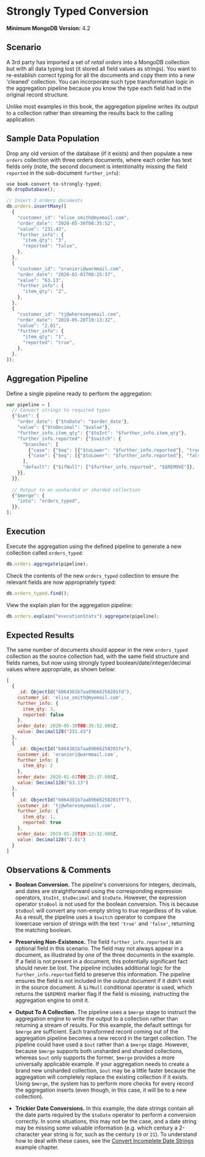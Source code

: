 # Strongly Typed Conversion

__Minimum MongoDB Version:__ 4.2


## Scenario

A 3rd party has imported a set of _retail orders_ into a MongoDB collection but with all data typing lost (it stored all field values as strings). You want to re-establish correct typing for all the documents and copy them into a new 'cleaned' collection. You can incorporate such type transformation logic in the aggregation pipeline because you know the type each field had in the original record structure.

Unlike most examples in this book, the aggregation pipeline writes its output to a collection rather than streaming the results back to the calling application.


## Sample Data Population

Drop any old version of the database (if it exists) and then populate a new `orders` collection with three orders documents, where each order has text fields only (note, the second document is intentionality missing the field `reported` in the sub-document `further_info`):

```javascript
use book-convert-to-strongly-typed;
db.dropDatabase();

// Insert 3 orders documents
db.orders.insertMany([
  {
    "customer_id": "elise_smith@myemail.com",
    "order_date": "2020-05-30T08:35:52",
    "value": "231.43",
    "further_info": {
      "item_qty": "3",
      "reported": "false",
    },
  },
  {
    "customer_id": "oranieri@warmmail.com",
    "order_date": "2020-01-01T08:25:37",
    "value": "63.13",
    "further_info": {
      "item_qty": "2",
    },
  },
  {
    "customer_id": "tj@wheresmyemail.com",
    "order_date": "2019-05-28T19:13:32",
    "value": "2.01",
    "further_info": {
      "item_qty": "1",
      "reported": "true",
    },
  },  
]);
```


## Aggregation Pipeline

Define a single pipeline ready to perform the aggregation:

```javascript
var pipeline = [
  // Convert strings to required types
  {"$set": {
    "order_date": {"$toDate": "$order_date"},    
    "value": {"$toDecimal": "$value"},
    "further_info.item_qty": {"$toInt": "$further_info.item_qty"},
    "further_info.reported": {"$switch": {
      "branches": [
        {"case": {"$eq": [{"$toLower": "$further_info.reported"}, "true"]}, "then": true},
        {"case": {"$eq": [{"$toLower": "$further_info.reported"}, "false"]}, "then": false},
      ],
      "default": {"$ifNull": ["$further_info.reported", "$$REMOVE"]},
    }},     
  }},     
  
  // Output to an unsharded or sharded collection
  {"$merge": {
    "into": "orders_typed",
  }},    
];
```


## Execution

Execute the aggregation using the defined pipeline to generate a new collection called `orders_typed`:

```javascript
db.orders.aggregate(pipeline);
```

Check the contents of the new `orders_typed` collection to ensure the relevant fields are now appropriately typed:

```javascript
db.orders_typed.find();
```

View the explain plan for the aggregation pipeline:

```javascript
db.orders.explain("executionStats").aggregate(pipeline);
```

## Expected Results

The same number of documents should appear in the new `orders_typed` collection as the source collection had, with the same field structure and fields names, but now using strongly typed boolean/date/integer/decimal values where appropriate, as shown below:

```javascript
[
  {
    _id: ObjectId("6064381b7aa89666258201fd"),
    customer_id: 'elise_smith@myemail.com',
    further_info: { 
      item_qty: 3, 
      reported: false 
    },
    order_date: 2020-05-30T08:35:52.000Z,
    value: Decimal128("231.43")
  },
  {
    _id: ObjectId("6064381b7aa89666258201fe"),
    customer_id: 'oranieri@warmmail.com',
    further_info: {
      item_qty: 2 
    },
    order_date: 2020-01-01T08:25:37.000Z,
    value: Decimal128("63.13")
  },
  {
    _id: ObjectId("6064381b7aa89666258201ff"),
    customer_id: 'tj@wheresmyemail.com',
    further_info: {
      item_qty: 1,
      reported: true
    },
    order_date: 2019-05-28T19:13:32.000Z,
    value: Decimal128("2.01")
  }
]
```


## Observations & Comments

 * __Boolean Conversion.__ The pipeline's conversions for integers, decimals, and dates are straightforward using the corresponding expression operators, `$toInt`, `$toDecimal` and `$toDate`. However, the expression operator `$toBool` is not used for the boolean conversion. This is because `$toBool` will convert any non-empty string to _true_ regardless of its value. As a result, the pipeline uses a `$switch` operator to compare the lowercase version of strings with the text `'true'` and `'false'`, returning the matching boolean.
 
 * __Preserving Non-Existence.__ The field `further_info.reported` is an optional field in this scenario. The field may not always appear in a document, as illustrated by one of the three documents in the example. If a field is not present in a document, this potentially significant fact should never be lost. The pipeline includes additional logic for the `further_info.reported` field to preserve this information. The pipeline ensures the field is not included in the output document if it didn't exist in the source document. A `$ifNull` conditional operator is used, which returns the `$$REMOVE` marker flag if the field is missing, instructing the aggregation engine to omit it.

 * __Output To A Collection.__ The pipeline uses a `$merge` stage to instruct the aggregation engine to write the output to a collection rather than returning a stream of results. For this example, the default settings for `$merge` are sufficient. Each transformed record coming out of the aggregation pipeline becomes a new record in the target collection. The pipeline could have used a `$out` rather than a `$merge` stage. However, because `$merge` supports both unsharded and sharded collections, whereas `$out` only supports the former, `$merge` provides a more universally applicable example. If your aggregation needs to create a brand new unsharded collection, `$out` may be a little faster because the aggregation will completely replace the existing collection if it exists. Using `$merge`, the system has to perform more checks for every record the aggregation inserts (even though, in this case, it will be to a new collection).

 * __Trickier Date Conversions.__ In this example, the date strings contain all the date parts required by the `$toDate` operator to perform a conversion correctly. In some situations, this may not be the case, and a date string may be missing some valuable information (e.g. which century a 2-character year string is for, such as the century `19` or `21`). To understand how to deal with these cases, see the [Convert Incomplete Date Strings](../intricate-examples/convert-incomplete-dates.md) example chapter.

